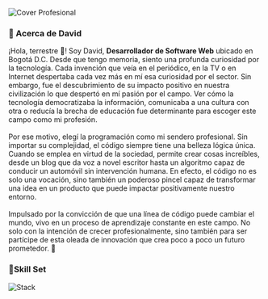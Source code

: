 ![Cover Profesional](https://github.com/davidincode/davidincode/assets/72705177/9376c887-27fd-4ea6-ba8c-85ec5df699f1)

<h3>💫 Acerca de David</h3> 
¡Hola, terrestre 🖖! Soy David, <b>Desarrollador de Software Web</b> ubicado en Bogotá D.C. Desde que tengo memoria, siento una profunda curiosidad por la tecnología. Cada invención que veía en el periódico, en la TV o en Internet despertaba cada vez más en mí esa curiosidad por el sector. Sin embargo, fue el descubrimiento de su impacto positivo en nuestra civilización lo que despertó en mí pasión por el campo. Ver cómo la tecnología democratizaba la información, comunicaba a una cultura con otra o reducía la brecha de educación fue determinante para escoger este campo como mi profesión.
<br /><br />
Por ese motivo, elegí la programación como mi sendero profesional. Sin importar su complejidad, el código siempre tiene una belleza lógica única. Cuando se emplea en virtud de la sociedad, permite crear cosas increíbles, desde un blog que da voz a novel escritor hasta un algoritmo capaz de conducir un automóvil sin intervención humana. En efecto, el código no es solo una vocación, sino también un poderoso pincel capaz de transformar una idea en un producto que puede impactar positivamente nuestro entorno.
<br /><br />
Impulsado por la convicción de que una línea de código puede cambiar el mundo, vivo en un proceso de aprendizaje constante en este campo. No solo con la intención de crecer profesionalmente, sino también para ser partícipe de esta oleada de innovación que crea poco a poco un futuro prometedor. 🚀

<h3>🎨Skill Set</h3> 

![Stack](https://github.com/davidincode/davidincode/assets/72705177/a125ae8d-1338-4801-b520-25887891cf26)
